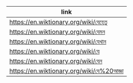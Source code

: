 |link|
|----|
|https://en.wiktionary.org/wiki/যেহেতু|
|https://en.wiktionary.org/wiki/যেমন|
|https://en.wiktionary.org/wiki/যেখান|
|https://en.wiktionary.org/wiki/যে|
|https://en.wiktionary.org/wiki/যেন|
|https://en.wiktionary.org/wiki/যে%20আজ্ঞা|
